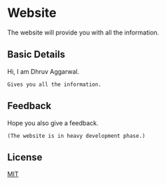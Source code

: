 # Website

The website will provide you with all the information.

## Basic Details 

Hi, I am Dhruv Aggarwal.

```
Gives you all the information.
````
## Feedback

Hope you also give a feedback.

````
(The website is in heavy development phase.)
````

## License
[MIT](https://github.com/dA505819/dA505819.github.io/blob/master/LICENSE)
